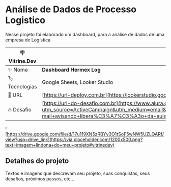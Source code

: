 # Análise de Dados de Processo Logistico
Nesse projeto foi elaborado um dashboard, para a análise de dados de uma empresa de Logística

| :placard: Vitrine.Dev |     |
| -------------  | --- |
| :sparkles: Nome        | **Dashboard Hermex Log**
| :label: Tecnologias | Google Sheets, Looker Studio
| :rocket: URL         | [https://url-deploy.com.br](https://lookerstudio.google.com/embed/reporting/be737e86-685e-43f7-98c4-3fc9e8a63259/page/zSfSD)
| :fire: Desafio     | [https://url-do-desafio.com.br](https://www.alura.com.br/challenges/bi-3/semana-02-logistica-dados?utm_source=ActiveCampaign&utm_medium=email&utm_content=%5BChallenge+BI%5D+Segunda+semana+liberada+%F0%9F%94%93&utm_campaign=%5BCHALLANGE%5D+%28BI+-+3%C2%AA+ed+%29+E-mail+avisando+libera%C3%A7%C3%A3o+da+aula+02++%2B+convite+live+github+e+vitrine+dev&vgo_ee=XeSQUVxQ5FjtnhoN82fSjLL2i6qUZ1fmBw2oCIdQKjLTlxM%3D%3AUwOdxbxreA22RkVsNdYHXW71x7a90J1E)

<!-- Inserir imagem com a #vitrinedev ao final do link -->
![https://drive.google.com/file/d/17u119XN5zRBYv3O1tSoF5wNW5UZLQARf/view?usp=drive_link](https://via.placeholder.com/1200x500.png?text=imagem+lindona+do+meu+projeto#vitrinedev)

## Detalhes do projeto

Textos e imagens que descrevam seu projeto, suas conquistas, seus desafios, próximos passos, etc...
